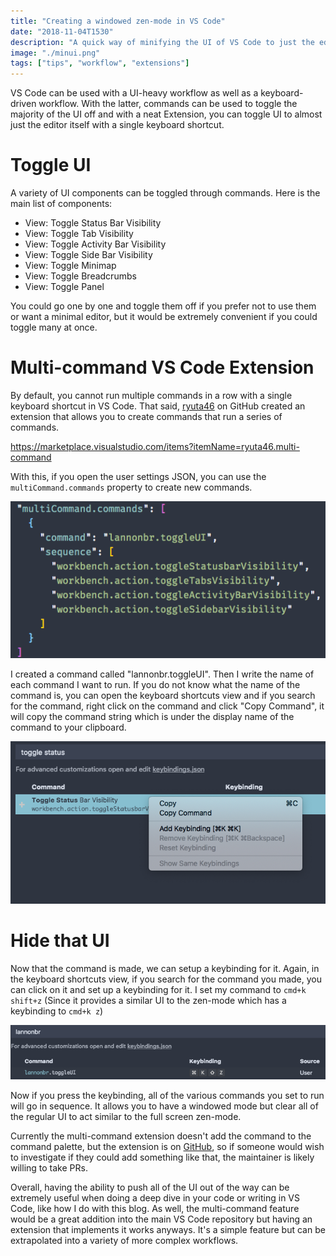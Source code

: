 ```yaml
---
title: "Creating a windowed zen-mode in VS Code"
date: "2018-11-04T1530"
description: "A quick way of minifying the UI of VS Code to just the editor"
image: "./minui.png"
tags: ["tips", "workflow", "extensions"]
---
```


VS Code can be used with a UI-heavy workflow as well as a keyboard-driven workflow. With the latter, commands can be used to toggle the majority of the UI off and with a neat Extension, you can toggle UI to almost just the editor itself with a single keyboard shortcut.

<!-- end -->

# Toggle UI

A variety of UI components can be toggled through commands. Here is the main list of components:

* View: Toggle Status Bar Visibility
* View: Toggle Tab Visibility
* View: Toggle Activity Bar Visibility
* View: Toggle Side Bar Visibility
* View: Toggle Minimap
* View: Toggle Breadcrumbs
* View: Toggle Panel

You could go one by one and toggle them off if you prefer not to use them or want a minimal editor, but it would be extremely convenient if you could toggle many at once.

# Multi-command VS Code Extension

By default, you cannot run multiple commands in a row with a single keyboard shortcut in VS Code. That said, [ryuta46](https://github.com/ryuta46) on GitHub created an extension that allows you to create commands that run a series of commands.

https://marketplace.visualstudio.com/items?itemName=ryuta46.multi-command

With this, if you open the user settings JSON, you can use the `multiCommand.commands` property to create new commands.

![multi-command entry](toggleCommand.png)

I created a command called "lannonbr.toggleUI". Then I write the name of each command I want to run. If you do not know what the name of the command is, you can open the keyboard shortcuts view and if you search for the command, right click on the command and click "Copy Command", it will copy the command string which is under the display name of the command to your clipboard.

![find command name](findCommandName.png)

# Hide that UI

Now that the command is made, we can setup a keybinding for it. Again, in the keyboard shortcuts view, if you search for the command you made, you can click on it and set up a keybinding for it. I set my command to `cmd+k shift+z` (Since it provides a similar UI to the zen-mode which has a keybinding to `cmd+k z`)

![Toggle UI keybinding](toggleUIKeybinding.png)

Now if you press the keybinding, all of the various commands you set to run will go in sequence. It allows you to have a windowed mode but clear all of the regular UI to act similar to the full screen zen-mode.

Currently the multi-command extension doesn't add the command to the command palette, but the extension is on [GitHub](https://github.com/ryuta46/vscode-multi-command), so if someone would wish to investigate if they could add something like that, the maintainer is likely willing to take PRs.

Overall, having the ability to push all of the UI out of the way can be extremely useful when doing a deep dive in your code or writing in VS Code, like how I do with this blog. As well, the multi-command feature would be a great addition into the main VS Code repository but having an extension that implements it works anyways. It's a simple feature but can be extrapolated into a variety of more complex workflows.